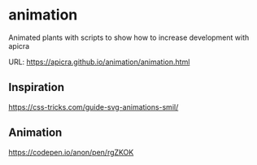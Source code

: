 # animation
Animated plants with scripts to show how to increase development with apicra

URL:
https://apicra.github.io/animation/animation.html

## Inspiration

https://css-tricks.com/guide-svg-animations-smil/

## Animation
https://codepen.io/anon/pen/rgZKOK



